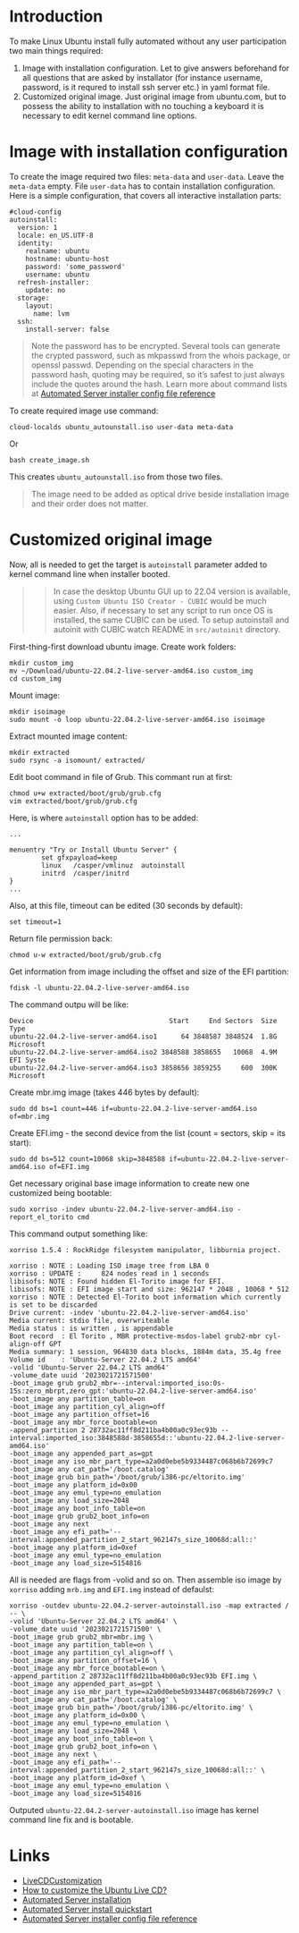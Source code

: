 # Introduction
To make Linux Ubuntu install fully automated without any user participation two main things required:
1. Image with installation configuration. Let to give answers beforehand for all questions that are asked by installator (for instance username, password, is it requred to install ssh server etc.) in yaml format file.
2. Customized original image. Just original image from ubuntu.com, but to possess the ability to installation with no touching a keyboard it is necessary to edit kernel command line options.  

# Image with installation configuration
To create the image required two files: `meta-data` and `user-data`. Leave the `meta-data` empty. File `user-data` has to contain installation configuration. Here is a simple configuration, that covers all interactive installation parts:
```
#cloud-config
autoinstall:
  version: 1
  locale: en_US.UTF-8
  identity:
    realname: ubuntu
    hostname: ubuntu-host
    password: 'some_password'
    username: ubuntu
  refresh-installer:
    update: no
  storage:
    layout:
      name: lvm
  ssh:
    install-server: false
```
> Note the password has to be encrypted. Several tools can generate the crypted password, such as mkpasswd from the whois package, or openssl passwd. Depending on the special characters in the password hash, quoting may be required, so it’s safest to just always include the quotes around the hash.
Learn more about command lists at [Automated Server installer config file reference](ttps://ubuntu.com/server/docs/install/autoinstall-reference)

To create required image use command:
```
cloud-localds ubuntu_autounstall.iso user-data meta-data
```
Or
```
bash create_image.sh
```
This creates `ubuntu_autounstall.iso` from those two files.
> The image need to be added as optical drive beside installation image and their order does not matter.

# Customized original image
Now, all is needed to get the target is `autoinstall` parameter added to kernel command line when installer booted.
>> In case the desktop Ubuntu GUI up to 22.04 version is available, using `Custom Ubuntu ISO Creator - CUBIC` would be much easier. Also, if necessary to set any script to run once OS is installed, the same CUBIC can be used. To setup autoinstall and autoinit with CUBIC watch README in `src/autoinit` directory.

First-thing-first download ubuntu image.
Create work folders:
```
mkdir custom_img
mv ~/Download/ubuntu-22.04.2-live-server-amd64.iso custom_img
cd custom_img
```
Mount image:
```
mkdir isoimage
sudo mount -o loop ubuntu-22.04.2-live-server-amd64.iso isoimage
```
Extract mounted image content:
```
mkdir extracted
sudo rsync -a isomount/ extracted/
```
Edit boot command in file of Grub. This commant run at first:
```
chmod u+w extracted/boot/grub/grub.cfg 
vim extracted/boot/grub/grub.cfg
```
Here, is where `autoinstall` option has to be added:
```
...

menuentry "Try or Install Ubuntu Server" {
        set gfxpayload=keep
        linux   /casper/vmlinuz  autoinstall
        initrd  /casper/initrd
}
...
```
Also, at this file, timeout can be edited (30 seconds by default):
```
set timeout=1
```
Return file permission back:
```
chmod u-w extracted/boot/grub/grub.cfg 
```
Get information from image including the offset and size of the EFI partition:
```
fdisk -l ubuntu-22.04.2-live-server-amd64.iso
```
The command outpu will be like:
```
Device                                  Start     End Sectors  Size Type
ubuntu-22.04.2-live-server-amd64.iso1      64 3848587 3848524  1.8G Microsoft
ubuntu-22.04.2-live-server-amd64.iso2 3848588 3858655   10068  4.9M EFI Syste
ubuntu-22.04.2-live-server-amd64.iso3 3858656 3859255     600  300K Microsoft
```
Create mbr.img image (takes 446 bytes by default):
```
sudo dd bs=1 count=446 if=ubuntu-22.04.2-live-server-amd64.iso of=mbr.img
```
Create EFI.img - the second device from the list (count = sectors, skip = its start):
```
sudo dd bs=512 count=10068 skip=3848588 if=ubuntu-22.04.2-live-server-amd64.iso of=EFI.img
```
Get necessary original base image information to create new one customized being bootable:
```
sudo xorriso -indev ubuntu-22.04.2-live-server-amd64.iso -report_el_torito cmd
```
This command output something like:
```
xorriso 1.5.4 : RockRidge filesystem manipulator, libburnia project.

xorriso : NOTE : Loading ISO image tree from LBA 0
xorriso : UPDATE :     824 nodes read in 1 seconds
libisofs: NOTE : Found hidden El-Torito image for EFI.
libisofs: NOTE : EFI image start and size: 962147 * 2048 , 10068 * 512
xorriso : NOTE : Detected El-Torito boot information which currently is set to be discarded
Drive current: -indev 'ubuntu-22.04.2-live-server-amd64.iso'
Media current: stdio file, overwriteable
Media status : is written , is appendable
Boot record  : El Torito , MBR protective-msdos-label grub2-mbr cyl-align-off GPT
Media summary: 1 session, 964830 data blocks, 1884m data, 35.4g free
Volume id    : 'Ubuntu-Server 22.04.2 LTS amd64'
-volid 'Ubuntu-Server 22.04.2 LTS amd64'
-volume_date uuid '2023021721571500'
-boot_image grub grub2_mbr=--interval:imported_iso:0s-15s:zero_mbrpt,zero_gpt:'ubuntu-22.04.2-live-server-amd64.iso'
-boot_image any partition_table=on
-boot_image any partition_cyl_align=off
-boot_image any partition_offset=16
-boot_image any mbr_force_bootable=on
-append_partition 2 28732ac11ff8d211ba4b00a0c93ec93b --interval:imported_iso:3848588d-3858655d::'ubuntu-22.04.2-live-server-amd64.iso'
-boot_image any appended_part_as=gpt
-boot_image any iso_mbr_part_type=a2a0d0ebe5b9334487c068b6b72699c7
-boot_image any cat_path='/boot.catalog'
-boot_image grub bin_path='/boot/grub/i386-pc/eltorito.img'
-boot_image any platform_id=0x00
-boot_image any emul_type=no_emulation
-boot_image any load_size=2048
-boot_image any boot_info_table=on
-boot_image grub grub2_boot_info=on
-boot_image any next
-boot_image any efi_path='--interval:appended_partition_2_start_962147s_size_10068d:all::'
-boot_image any platform_id=0xef
-boot_image any emul_type=no_emulation
-boot_image any load_size=5154816
```
All is needed are flags from -volid and so on. Then assemble iso image by `xorriso` adding `mrb.img` and `EFI.img` instead of defaulst:
```
xorriso -outdev ubuntu-22.04.2-server-autoinstall.iso -map extracted / -- \
-volid 'Ubuntu-Server 22.04.2 LTS amd64' \
-volume_date uuid '2023021721571500' \
-boot_image grub grub2_mbr=mbr.img \
-boot_image any partition_table=on \
-boot_image any partition_cyl_align=off \
-boot_image any partition_offset=16 \
-boot_image any mbr_force_bootable=on \
-append_partition 2 28732ac11ff8d211ba4b00a0c93ec93b EFI.img \ 
-boot_image any appended_part_as=gpt \
-boot_image any iso_mbr_part_type=a2a0d0ebe5b9334487c068b6b72699c7 \
-boot_image any cat_path='/boot.catalog' \
-boot_image grub bin_path='/boot/grub/i386-pc/eltorito.img' \
-boot_image any platform_id=0x00 \
-boot_image any emul_type=no_emulation \
-boot_image any load_size=2048 \
-boot_image any boot_info_table=on \
-boot_image grub grub2_boot_info=on \
-boot_image any next \
-boot_image any efi_path='--interval:appended_partition_2_start_962147s_size_10068d:all::' \
-boot_image any platform_id=0xef \
-boot_image any emul_type=no_emulation \
-boot_image any load_size=5154816
```
Outputed `ubuntu-22.04.2-server-autoinstall.iso` image has kernel command line fix and is bootable.


# Links
- [LiveCDCustomization](https://help.ubuntu.com/community/LiveCDCustomization)
- [How to customize the Ubuntu Live CD?](https://askubuntu.com/questions/48535/how-to-customize-the-ubuntu-live-cd)
- [Automated Server installation](https://ubuntu.com/server/docs/install/autoinstall)
- [Automated Server install quickstart](https://ubuntu.com/server/docs/install/autoinstall-quickstart)
- [Automated Server installer config file reference](https://ubuntu.com/server/docs/install/autoinstall-reference)

